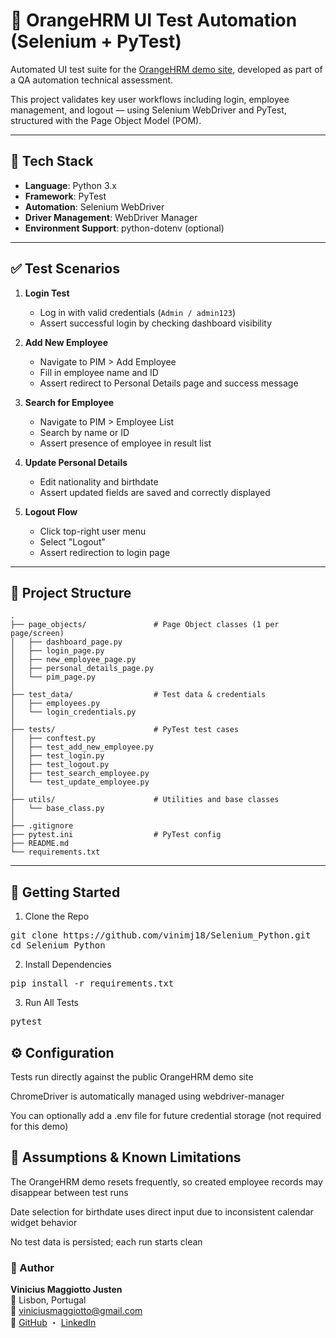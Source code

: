 # 🧪 OrangeHRM UI Test Automation (Selenium + PyTest)

Automated UI test suite for the [OrangeHRM demo site](https://opensource-demo.orangehrmlive.com/), developed as part of a QA automation technical assessment.

This project validates key user workflows including login, employee management, and logout — using Selenium WebDriver and PyTest, structured with the Page Object Model (POM).

---

## 🔧 Tech Stack

- **Language**: Python 3.x
- **Framework**: PyTest
- **Automation**: Selenium WebDriver
- **Driver Management**: WebDriver Manager
- **Environment Support**: python-dotenv (optional)

---

## ✅ Test Scenarios

1. **Login Test**
   - Log in with valid credentials (`Admin / admin123`)
   - Assert successful login by checking dashboard visibility

2. **Add New Employee**
   - Navigate to PIM > Add Employee
   - Fill in employee name and ID
   - Assert redirect to Personal Details page and success message

3. **Search for Employee**
   - Navigate to PIM > Employee List
   - Search by name or ID
   - Assert presence of employee in result list

4. **Update Personal Details**
   - Edit nationality and birthdate
   - Assert updated fields are saved and correctly displayed

5. **Logout Flow**
   - Click top-right user menu
   - Select "Logout"
   - Assert redirection to login page

---

## 📁 Project Structure

```text
.
├── page_objects/               # Page Object classes (1 per page/screen)
│   ├── dashboard_page.py
│   ├── login_page.py
│   ├── new_employee_page.py
│   ├── personal_details_page.py
│   └── pim_page.py
│
├── test_data/                  # Test data & credentials
│   ├── employees.py
│   └── login_credentials.py
│
├── tests/                      # PyTest test cases
│   ├── conftest.py
│   ├── test_add_new_employee.py
│   ├── test_login.py
│   ├── test_logout.py
│   ├── test_search_employee.py
│   └── test_update_employee.py
│
├── utils/                      # Utilities and base classes
│   └── base_class.py
│
├── .gitignore
├── pytest.ini                  # PyTest config
├── README.md
└── requirements.txt

```
---

## 🚀 Getting Started

1. Clone the Repo
<pre>
git clone https://github.com/vinimj18/Selenium_Python.git
cd Selenium_Python
</pre>

2. Install Dependencies
<pre>
pip install -r requirements.txt
</pre>

3. Run All Tests
<pre>
pytest
</pre>

## ⚙️ Configuration
Tests run directly against the public OrangeHRM demo site

ChromeDriver is automatically managed using webdriver-manager

You can optionally add a .env file for future credential storage (not required for this demo)

## 📌 Assumptions & Known Limitations
The OrangeHRM demo resets frequently, so created employee records may disappear between test runs

Date selection for birthdate uses direct input due to inconsistent calendar widget behavior

No test data is persisted; each run starts clean

### 👤 Author

**Vinicius Maggiotto Justen**  
📍 Lisbon, Portugal  
📧 [viniciusmaggiotto@gmail.com](mailto:viniciusmaggiotto@gmail.com)  
🔗 [GitHub](https://github.com/vinimj18) ・ [LinkedIn](https://www.linkedin.com/in/vinicius-maggiotto-justen)
